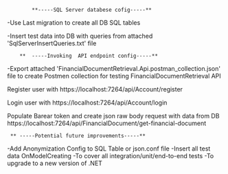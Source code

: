  			
			**-----SQL Server databese cofig-----**

-Use Last migration to create all DB SQL tables

-Insert test data into DB with queries from attached 'SqlServerInsertQueries.txt' file

		**	-----Invoking  API endpoint config-----**

-Export attached 'FinancialDocumentRetrieval.Api.postman_collection.json' file to create Postmen collection for testing FinancialDocumentRetrieval API 

Register user with
https://localhost:7264/api/Account/register

Login user with 
https://localhost:7264/api/Account/login

Populate Barear token and create json raw body request with data from DB https://localhost:7264/api/FinancialDocument/get-financial-document


     ** -----Potential future improvements-----**
     
-Add Anonymization Config to SQL Table or json.conf file
-Insert all test data OnModelCreating
-To cover all integration/unit/end-to-end tests
-To upgrade to a new version of .NET
